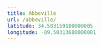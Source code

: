 ```yaml
---
title: Abbeville
url: /abbeville/
latitude: 34.503159100000005
longitude: -89.50313680000001
---
```

